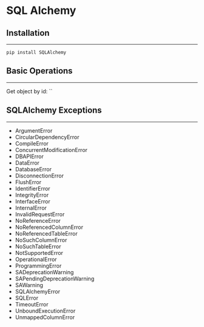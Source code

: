 # SQL Alchemy

## Installation
---

`pip install SQLAlchemy`

## Basic Operations
---

Get object by id: ``



## SQLAlchemy Exceptions
---

- ArgumentError
- CircularDependencyError
- CompileError
- ConcurrentModificationError
- DBAPIError
- DataError
- DatabaseError
- DisconnectionError
- FlushError
- IdentifierError
- IntegrityError
- InterfaceError
- InternalError
- InvalidRequestError
- NoReferenceError
- NoReferencedColumnError
- NoReferencedTableError
- NoSuchColumnError
- NoSuchTableError
- NotSupportedError
- OperationalError
- ProgrammingError
- SADeprecationWarning
- SAPendingDeprecationWarning
- SAWarning
- SQLAlchemyError
- SQLError
- TimeoutError
- UnboundExecutionError
- UnmappedColumnError

